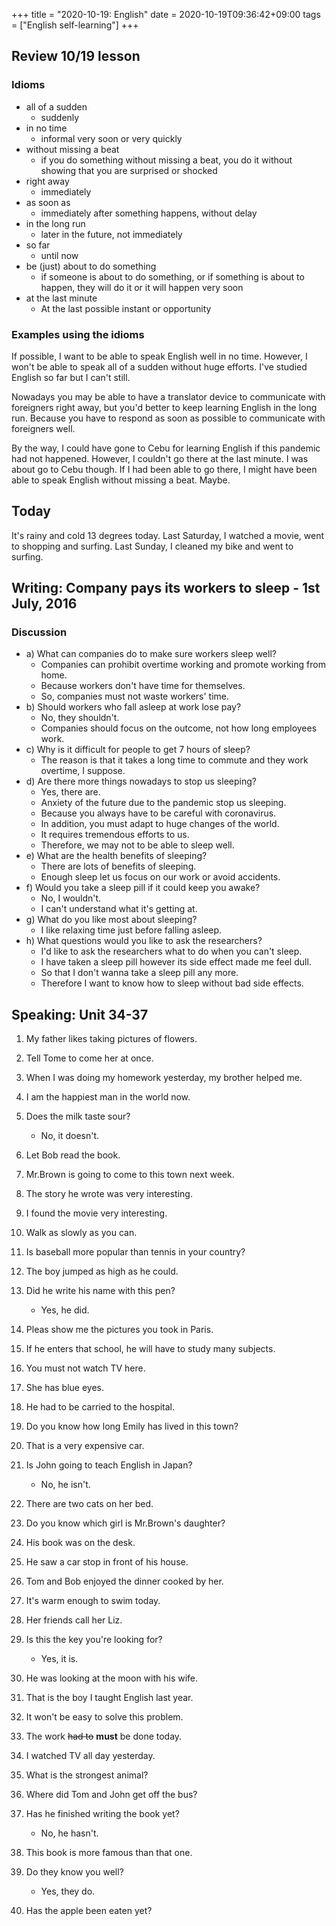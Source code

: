+++
title =  "2020-10-19: English"
date = 2020-10-19T09:36:42+09:00
tags = ["English self-learning"]
+++

## Review 10/19 lesson

### Idioms

* all of a sudden
    - suddenly
* in no time
    - informal very soon or very quickly
* without missing a beat
    - if you do something without missing a beat, you do it without showing that you are surprised or shocked
* right away
    - immediately
* as soon as
    - immediately after something happens, without delay
* in the long run
    - later in the future, not immediately
* so far
    - until now
* be (just) about to do something
    - if someone is about to do something, or if something is about to happen, they will do it or it will happen very soon
* at the last minute
    - At the last possible instant or opportunity

### Examples using the idioms

If possible, I want to be able to speak English well in no time.
However, I won't be able to speak all of a sudden without huge efforts.
I've studied English so far but I can't still.

Nowadays you may be able to have a translator device to communicate with foreigners right away,
but you'd better to keep learning English in the long run.
Because you have to respond as soon as possible to communicate with foreigners well.

By the way, I could have gone to Cebu for learning English if this pandemic had not happened.
However, I couldn't go there at the last minute. I was about go to Cebu though.
If I had been able to go there, I might have been able to speak English without missing a beat. Maybe.

## Today

It's rainy and cold 13 degrees today.
Last Saturday, I watched a movie, went to shopping and surfing.
Last Sunday, I cleaned my bike and went to surfing.

## Writing: Company pays its workers to sleep - 1st July, 2016

### Discussion

* a) What can companies do to make sure workers sleep well?
    - Companies can prohibit overtime working and promote working from home.
    - Because workers don't have time for themselves.
    - So, companies must not waste workers' time.
* b) Should workers who fall asleep at work lose pay?
    - No, they shouldn't.
    - Companies should focus on the outcome, not how long employees work.
* c) Why is it difficult for people to get 7 hours of sleep?
    - The reason is that it takes a long time to commute and they work overtime, I suppose.
* d) Are there more things nowadays to stop us sleeping?
    - Yes, there are.
    - Anxiety of the future due to the pandemic stop us sleeping.
    - Because you always have to be careful with coronavirus.
    - In addition, you must adapt to huge changes of the world.
    - It requires tremendous efforts to us.
    - Therefore, we may not to be able to sleep well.
* e) What are the health benefits of sleeping?
    - There are lots of benefits of sleeping.
    - Enough sleep let us focus on our work or avoid accidents.
* f) Would you take a sleep pill if it could keep you awake?
    - No, I wouldn't.
    - I can't understand what it's getting at.
* g) What do you like most about sleeping?
    - I like relaxing time just before falling asleep.
* h) What questions would you like to ask the researchers?
    - I'd like to ask the researchers what to do when you can't sleep.
    - I have taken a sleep pill however its side effect made me feel dull.
    - So that I don't wanna take a sleep pill any more.
    - Therefore I want to know how to sleep without bad side effects.

## Speaking: Unit 34-37

1. My father likes taking pictures of flowers.
2. Tell Tome to come her at once.
3. When I was doing my homework yesterday, my brother helped me.
4. I am the happiest man in the world now.
5. Does the milk taste sour?
    - No, it doesn't.
6. Let Bob read the book.
7. Mr.Brown is going to come to this town next week.
8. The story he wrote was very interesting.
9. I found the movie very interesting.
10. Walk as slowly as you can.

1. Is baseball more popular than tennis in your country?
2. The boy jumped as high as he could.
3. Did he write his name with this pen?
    - Yes, he did.
4. Pleas show me the pictures you took in Paris.
5. If he enters that school, he will have to study many subjects.
6. You must not watch TV here.
7. She has blue eyes.
8. He had to be carried to the hospital.
9. Do you know how long Emily has lived in this town?
10. That is a very expensive car.

1. Is John going to teach English in Japan?
    - No, he isn't.
2. There are two cats on her bed.
3. Do you know which girl is Mr.Brown's daughter?
4. His book was on the desk.
5. He saw a car stop in front of his house.
6. Tom and Bob enjoyed the dinner cooked by her.
7. It's warm enough to swim today.
8. Her friends call her Liz.
9. Is this the key you're looking for?
    - Yes, it is.
10. He was looking at the moon with his wife.

1. That is the boy I taught English last year.
2. It won't be easy to solve this problem.
3. The work ~~had to~~ **must** be done today.
4. I watched TV all day yesterday.
5. What is the strongest animal?
6. Where did Tom and John get off the bus?
7. Has he finished writing the book yet?
    - No, he hasn't.
8. This book is more famous than that one.
9. Do they know you well?
    - Yes, they do.
10. Has the apple been eaten yet?

